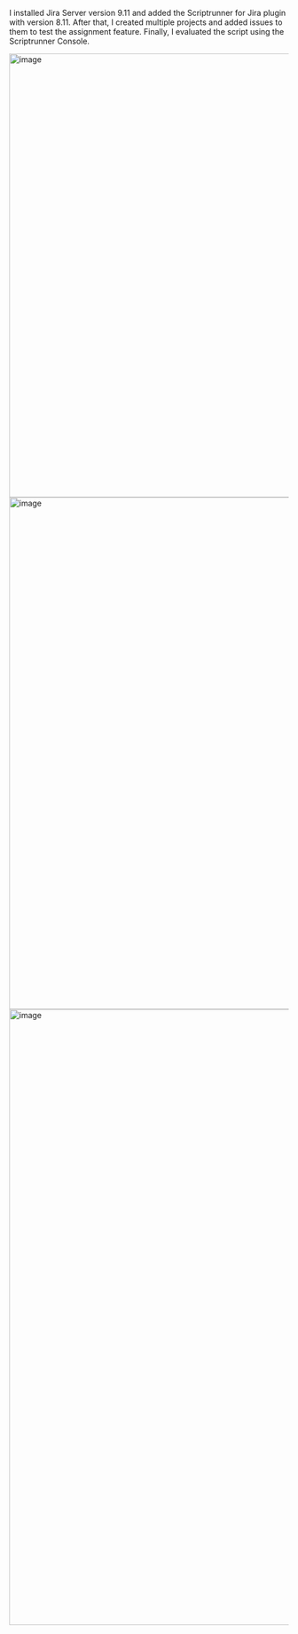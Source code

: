 I installed Jira Server version 9.11 and added the Scriptrunner for Jira plugin with version 8.11. After that, I created multiple projects and added issues to them to test the assignment feature. Finally, I evaluated the script using the Scriptrunner Console.

<img width="799" alt="image" src="https://github.com/ramyaallena/CrowdStrike-Assignment/assets/147189239/e05094a7-d195-4f0d-9ef9-3ad6a3f14739">
<img width="922" alt="image" src="https://github.com/ramyaallena/CrowdStrike-Assignment/assets/147189239/47ec7c00-1a21-4439-be2d-1895a032b09d">
<img width="1109" alt="image" src="https://github.com/ramyaallena/CrowdStrike-Assignment/assets/147189239/e4756fc4-d784-4f50-9804-aa978d19b896">
